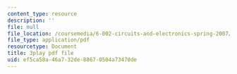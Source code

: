 ```yaml
---
content_type: resource
description: ''
file: null
file_location: /coursemedia/6-002-circuits-and-electronics-spring-2007/ef5ca58a46a732de88670504a73470de_4TCnYYpZxEc.pdf
file_type: application/pdf
resourcetype: Document
title: 3play pdf file
uid: ef5ca58a-46a7-32de-8867-0504a73470de
---
```

